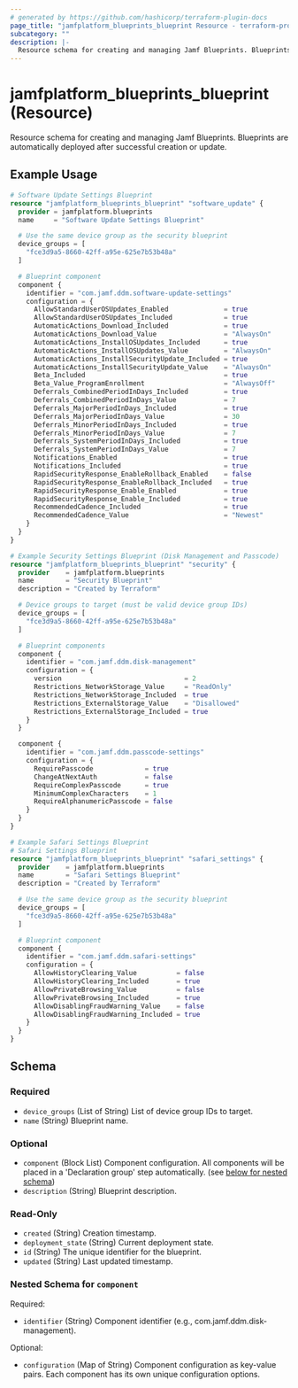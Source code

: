 ```yaml
---
# generated by https://github.com/hashicorp/terraform-plugin-docs
page_title: "jamfplatform_blueprints_blueprint Resource - terraform-provider-jamfplatform"
subcategory: ""
description: |-
  Resource schema for creating and managing Jamf Blueprints. Blueprints are automatically deployed after successful creation or update.
---
```


# jamfplatform_blueprints_blueprint (Resource)

Resource schema for creating and managing Jamf Blueprints. Blueprints are automatically deployed after successful creation or update.

## Example Usage

```terraform
# Software Update Settings Blueprint
resource "jamfplatform_blueprints_blueprint" "software_update" {
  provider = jamfplatform.blueprints
  name     = "Software Update Settings Blueprint"

  # Use the same device group as the security blueprint
  device_groups = [
    "fce3d9a5-8660-42ff-a95e-625e7b53b48a"
  ]

  # Blueprint component
  component {
    identifier = "com.jamf.ddm.software-update-settings"
    configuration = {
      AllowStandardUserOSUpdates_Enabled              = true
      AllowStandardUserOSUpdates_Included             = true
      AutomaticActions_Download_Included              = true
      AutomaticActions_Download_Value                 = "AlwaysOn"
      AutomaticActions_InstallOSUpdates_Included      = true
      AutomaticActions_InstallOSUpdates_Value         = "AlwaysOn"
      AutomaticActions_InstallSecurityUpdate_Included = true
      AutomaticActions_InstallSecurityUpdate_Value    = "AlwaysOn"
      Beta_Included                                   = true
      Beta_Value_ProgramEnrollment                    = "AlwaysOff"
      Deferrals_CombinedPeriodInDays_Included         = true
      Deferrals_CombinedPeriodInDays_Value            = 7
      Deferrals_MajorPeriodInDays_Included            = true
      Deferrals_MajorPeriodInDays_Value               = 30
      Deferrals_MinorPeriodInDays_Included            = true
      Deferrals_MinorPeriodInDays_Value               = 7
      Deferrals_SystemPeriodInDays_Included           = true
      Deferrals_SystemPeriodInDays_Value              = 7
      Notifications_Enabled                           = true
      Notifications_Included                          = true
      RapidSecurityResponse_EnableRollback_Enabled    = false
      RapidSecurityResponse_EnableRollback_Included   = true
      RapidSecurityResponse_Enable_Enabled            = true
      RapidSecurityResponse_Enable_Included           = true
      RecommendedCadence_Included                     = true
      RecommendedCadence_Value                        = "Newest"
    }
  }
}

# Example Security Settings Blueprint (Disk Management and Passcode)
resource "jamfplatform_blueprints_blueprint" "security" {
  provider    = jamfplatform.blueprints
  name        = "Security Blueprint"
  description = "Created by Terraform"

  # Device groups to target (must be valid device group IDs)
  device_groups = [
    "fce3d9a5-8660-42ff-a95e-625e7b53b48a"
  ]

  # Blueprint components
  component {
    identifier = "com.jamf.ddm.disk-management"
    configuration = {
      version                               = 2
      Restrictions_NetworkStorage_Value     = "ReadOnly"
      Restrictions_NetworkStorage_Included  = true
      Restrictions_ExternalStorage_Value    = "Disallowed"
      Restrictions_ExternalStorage_Included = true
    }
  }

  component {
    identifier = "com.jamf.ddm.passcode-settings"
    configuration = {
      RequirePasscode             = true
      ChangeAtNextAuth            = false
      RequireComplexPasscode      = true
      MinimumComplexCharacters    = 1
      RequireAlphanumericPasscode = false
    }
  }
}

# Example Safari Settings Blueprint
# Safari Settings Blueprint
resource "jamfplatform_blueprints_blueprint" "safari_settings" {
  provider    = jamfplatform.blueprints
  name        = "Safari Settings Blueprint"
  description = "Created by Terraform"

  # Use the same device group as the security blueprint
  device_groups = [
    "fce3d9a5-8660-42ff-a95e-625e7b53b48a"
  ]

  # Blueprint component
  component {
    identifier = "com.jamf.ddm.safari-settings"
    configuration = {
      AllowHistoryClearing_Value          = false
      AllowHistoryClearing_Included       = true
      AllowPrivateBrowsing_Value          = false
      AllowPrivateBrowsing_Included       = true
      AllowDisablingFraudWarning_Value    = false
      AllowDisablingFraudWarning_Included = true
    }
  }
}
```

<!-- schema generated by tfplugindocs -->
## Schema

### Required

- `device_groups` (List of String) List of device group IDs to target.
- `name` (String) Blueprint name.

### Optional

- `component` (Block List) Component configuration. All components will be placed in a 'Declaration group' step automatically. (see [below for nested schema](#nestedblock--component))
- `description` (String) Blueprint description.

### Read-Only

- `created` (String) Creation timestamp.
- `deployment_state` (String) Current deployment state.
- `id` (String) The unique identifier for the blueprint.
- `updated` (String) Last updated timestamp.

<a id="nestedblock--component"></a>
### Nested Schema for `component`

Required:

- `identifier` (String) Component identifier (e.g., com.jamf.ddm.disk-management).

Optional:

- `configuration` (Map of String) Component configuration as key-value pairs. Each component has its own unique configuration options.
